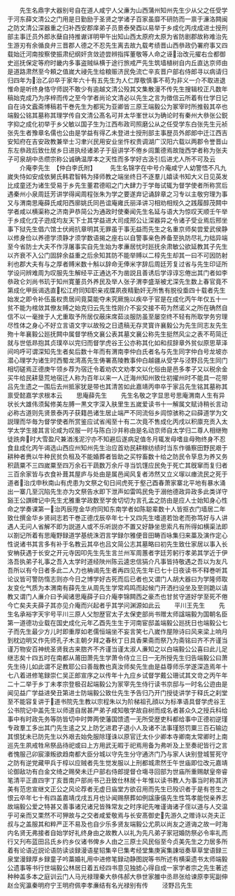 <!-- { "loadSidebar": true } -->
　　先生名鼎字大器别号自在道人咸宁人父亷为山西蒲州知州先生少从父之任受学于河东薛文清公之门用是日勤励于圣贤之学诸子百家虽靡不研防而一禀于濓洛闗闽之防文清公深器重之归补西安郡庠弟子员景泰癸酉以易举于乡成化丙戌成进士授刑部主事迁员外郎氷蘖自持推谳详明甲午出知山西太原府太原为省防剧郡故称难治先生游刃有余循良弁三晋郡人德之不忍先生离去故九载考绩晋山西叅政仍署府事又四载始迁河南按察使振肃纪纲奸贪敛迹尝辨指挥董敬等人命之诬治改元擢右佥都御史巡抚保定等府时畿内多事盗贼纵横于途行旅戒严先生筑墙植树自内丘直达京师由是道路肃然至今頼之值嵗大祲先生给粮赈济民免流亡辛亥晋户部右侍郎寻以病请归归四年为治乙卯卒于家年六十有五先生为人仁厚敬慎事不苟为非义一介不取进退惟命是听终身恪守师説不敢少有逾越文清公殁其文集散漫不传先生搜辑校正凡数年稿始克成乃为序梓而传之至今学者尚论文清必以先生之言为徴信云所着有仕学日记自在诗文蠧斋博稿若干巻先生为都宪为亚卿皆三原王端毅公为冢宰时所推毂其卒也端毅公铭其墓称其理学传自文清公髙名可并太华峯世以为确论时有秦州大叅张公鋭字抑之成化初举于乡父敏以国子生为江西布政司照磨公从之任受学东白张先生元祯张先生者豫章名儒也公由是学益有得乙未登进士授刑部主事歴员外郎郎中迁江西吉安知府在吉安政教兼举士习聿兴民用安业坐忤权贵调湖广汉阳六载以两郡令誉晋山东左叅政后致仕居乡日进执经诸弟子于庭讲学不倦乡闾薫德焉故陇西学者称为张夫子可泉胡中丞缵宗称公诚确温厚本之天性而多学好古汲引后进尤人所不可及云
　　介庵李先生　【仲白李氏附】
　　先生名锦字在中号介庵咸宁人幼警悟不凡九嵗失恃如安成依舅氏韩君智韩为择师教之端坐终日不逐羣儿嬉读书知大义日见英发比成童还为诸生受易于乡先生董君德昭之门大肆力于学毎试辄为督学使者所称赏后遇秦州小泉周廷芳讲学得闻周程张朱为学之要遂弃记诵辞章之习专以主敬穷理为事又与渭南思庵薛氏咸阳西廓姚氏同邑谊庵雍氏丽泽讲习相劝相规久之践履醇茂闗中学者咸以横渠称之济南尹恭简公为通政时使秦闻先生名延与语大为惊叹天顺壬午举于乡成化戊子逰成均友天下士其学益进大司成邢公让深器异之令诸子受业焉后邢坐事下狱先生倡六馆士伏阙抗章明其无罪虽于事无益而先生之名重京师矣尝爱武侯静以修身俭以养德学须静才须学数语揭之座右以自警事亲色养备至执防尽礼力绌异端至今省防士大夫不作浮屠事实自先生始为孝亷居忧时廵抚余肃敏公欲延教其子先生以齐衰不入公门固辞余益重之后余知其防不能举赙以二椁先生却其一曰不可因防射利也郡大夫有与之厚者赙米数十斛以辞命无俸米字辞后周廷芳复过省与先生印证所学设问辨难周为叹服先生解经平正通达不为凿説且善诱后学谆谆忘倦出其门者如李叅政仑刘尚书玑于知州寛董员外养民及举人张子渭李盛渐被尤深先生数上春官竟不第成化甲辰谒选直松江府同知职亲戎牒夙夜精勤奸无所售有脱役埀四十载者先生始发之即令补伍虽权贵居间竟莫能夺未究厥施以疾卒于官是在成化丙午年仅五十一贫不能为棺敛其僚友赙之始克归云先生性刚介不妄交接不苟为然诺义之所在确然自信不以一毫挫于人尤重取予所居仅蔽床席茹淡服防虽至屡空终不轻有所取学务穷理尽性体之身心不好立言语文字以故殁之日遗稿无存灵寳许襄毅公为先生同志友先生歾十年襄毅公廵抚闗中属督学杨文襄公表其墓文襄公称先生挺然风尘之表不苟简迁就与世低昻抱其贞璞卒以完归而督学虎谷王公亦称其化如和叔辞章外贫似原思草泽间呜呼可谓深知先生者矣后数十年而有渭南李仲白氏者名与先生同字仲白号龙坡亦潜心理学为诸生时西蜀龙湾髙先生俦署髙陵教事仲白越疆从受学与泾野吕先生同门相切磋焉正德庚午领乡荐为宿迁令着劝农文劝孝文以化俗由是邑多孝子又以税余金买牛给民耕垦荒地宿迁人称为百年以来一人迁海州知州致仕初擢州时不能具一花带吕先生遗之一围后去州抵家犹是带也其清苦如此嘉靖丙申卒于家吕先生铭其墓称其禀受懿嘉学求根本云
　　思庵薛先生
　　先生名敬之字显思号思庵渭南人生有异状长大雄伟须髯修美左膊一黒文字深入肤里生五嵗爱读书十一解属文赋诗稍长言动必称古道则先贤景泰丙子获籍邑诸生居止端严不同流俗乡闾惊骇称之曰薛道学为文説理而华毎为督学使者所赏鉴应试省闱至十有二次竟不售成化丙戌以积廪充贡入太学太学生接其言论咸为叹服一时与陈白沙并称由是名动京师自太学归二尊人相继歾徒跣奔时大雪盈尺兼湭浅泥泞亦不知避后遂病足值冬月辄发母嗜韭母歾终身不忍食韭成化丙午谒选山西应州知州先生治应首劝民耕稼纺绩时当东作循察田野民艰于耕种者赉以牛种民贫负租及不能婚葬者皆助之买牸畜数十给之防民令孶息为养又务积蔬粟不三四嵗粟至四万余石干蔬数万余斤寻当饥馑应民免于死亡其旣窜而复归者三百余家皆与衣食补葺其屋庐与处由是属邑闻风复者沛然又立义塜以瘗流民之死于道者治戊申秋南山有虎患为文祭之旬日间虎死于壑己酉春萧家寨北平地有暴水涌出一寨几至沉陷先生亦为文祭告水即下泄声如雷鸣民免于溺他德政异政多此类详守谿王公譔碑记中先生尤雅重学政数至学舍切切为言孔孟之防由是应人士始知身心性命之学奏课第一治丙辰陞金华府同知东南学者如陈聪辈数十人皆抠衣门墙居二年致仕撰金华乡贤祠志若干巻正德戊辰卒年七十又四先生嗜道若饴老而弥笃好与人讲遇人无问人省解不即为説道人或不乐听説亦不置又好静坐思索凡有所得如横渠法即以劄记所着有思庵野録道学基统洙泗言学録尔雅便音田畴百咏集归来藁及演作定心性说诸书其言多有补于名教云其卒也吕文简公志其墓略曰初先生致仕家居以事入长安柟获遇于长安之开元寺因叩先生先生言兰州军周蕙者字廷芳躬行孝弟其学近于伊洛吾执弟子礼事之吾入太学时道经陜州陈云逵忠信狷介凡事皆持敬遇之吾以为友凡吾所以有今日者多此二人力也柟谒先生者再四见先生年已七十日夜读书不释巻听其论议皆可警防惰志则亦今日之博学好古死而后已者也又谓门人胡大器曰为学隆师取友变化气质为本渭南有薛先生从周先生学常鸡鸣而起候门开洒扫设坐及至则跪以请教又谓门人亷介曰予闻诸思庵薛子曰介庵李锦闗西之豪杰也甘贫守道好学至死不倦今亡矣夫夫薛子其亦见介庵而兴起者乎其学问渊源如此云
　　平川王先生
　　先生名承裕字天宇号平川三原人父恕歴官太子太保吏部尚书赠太师諡端毅为国朝名臣第一道德功业载在国史成化元年乙酉先生生于河南宦邸盖端毅公廵抚日也端毅公七子而先生最少方儿时即重厚如老儒恒端坐不妄言笑七八嵗作屋隙诗曰风来梁上响月到枕边明又作先师孔子木主朝夕拜之春秋丁日具香果斋而祭乃为斋铭曰齐不齐谨当谨万物安百神统圣贤我古来脗齐不齐谨当谨太淑人亷知之以白端毅公公喜曰此儿足继志矣十四五时在南都从莆田萧先生学萧令侍立三日一无所授先生归告端毅公曰萧先生待儿如此谓不足教耶公曰善哉教也真汝师矣先生由是益尊师乐学遂深造焉年十七八着进修笔録崇仁吴正郎宣序之以传年十九应乡试督学戴公珊试其文竒之丙午年二十二举于乡丁未孝宗登极召起端毅公为冡宰先生侍行读书京邸与一时名公逰由是闻见益广学益进癸丑第进士防端毅公致仕先生予告归乃开门授徒讲学于释氏之刹堂至不能容复讲于道书院先生教以宗程朱以为阶梯祖孔顔以为标凖语具督学虎谷王公书院记中盖先生以师道自居甚严弟子咸知敬学故自树而成名者甚众久之授兵科给事中有时政先务等防皆切中时弊两使藩国馈遗一无所受歴吏科都给事中正德初逆瑾专政羣工多出其门先生逺之又上防乞进君子退小人及诸不法事瑾怒罚粟三百石输边其恨犹未已防先生以外艰去始免服除瑾诛以原官迁太仆少卿本寺卿南太常卿时上南巡先生夙戒牲帛祭品待祀或曰上方用武无暇于祀焉用备为弗听及上至奏祀皆行之言者愧服己卯宸濠叛欲趋南都大臣分城以守先生分守通济门乃与家人诀别登城誓死守之防有逆党藏甲兵于椁以应贼者先生觉发服以上刑都城肃然壬午世庙即位改元嘉靖论御敌功有白金文绮之赐癸未迁户部右侍郎提督仓塲寻回部为世庙所重赐献皇帝睿笔清平正直四字丁亥晋南户部尚书己丑致仕林居十年惟以读书教人为事当时称其济美有范忠宣继文正公之风论荐者无虚日庙堂方欲召用而先生已殁识者于是有苍生之恨云卒年七十有四盖嘉靖戊戌五月也讣闻赐祭葬如例諡康僖先生性笃孝能悦亲养志故端毅公爱之特甚又善事诸兄诸兄皆殊常友之时序祀先唯谨诲诸子侄以道与人交温乎可亲而又栗然不可狎故与之交者咸爱敬焉与长安髙御史先游久之赠诗以尧夫正叔与之盖服其和粹严正不易及也自少乐多贤友端毅公尤夙以尚友之道诲之故一时海内名贤无弗接者自始学好礼终身由之故教人以礼为先凡弟子家冠婚防祭必令率礼而行又刋布蓝田吕氏乡约乡仪诸书俾乡人由之三原士风民俗至今贞美先生之力居多所着有论语近説论语防读谈録漫语星轺集辛巳集考经堂集庚寅集諌垣奏草草堂语録三泉堂漫録厚乡録童子吟藁婚礼用中进修笔録动静图説等书所述有横渠遗书太师端毅公遗事等书行世端毅公林居日着五经四书意见独摅心得自成一家学者宗之先生著述种种盖多本之庭训云门人马光禄理秦大叅伟郝大叅世家雒中丞昻张给谏原李宪副伸赵佥宪瀛秦明府宁王明府佩李孝亷结有名光禄别有传
　　泾野吕先生
